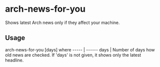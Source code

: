 # arch-news-for-you

Shows latest Arch news only if they affect your machine.

## Usage

arch-news-for-you [days]
where
----- | ------
days | Number of days how old news are checked. If 'days' is not given, it shows only the latest headline.
